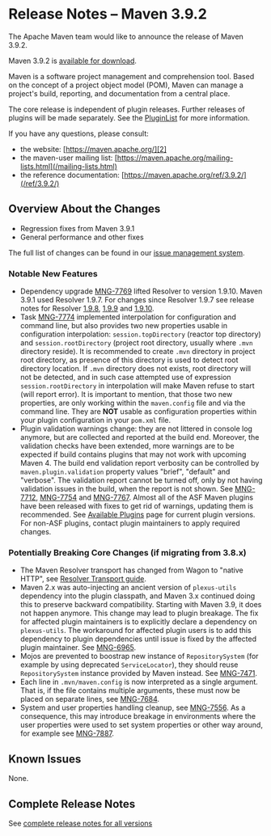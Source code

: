 <!--
Licensed to the Apache Software Foundation (ASF) under one
or more contributor license agreements.  See the NOTICE file
distributed with this work for additional information
regarding copyright ownership.  The ASF licenses this file
to you under the Apache License, Version 2.0 (the
"License"); you may not use this file except in compliance
with the License.  You may obtain a copy of the License at

http://www.apache.org/licenses/LICENSE-2.0

Unless required by applicable law or agreed to in writing,
software distributed under the License is distributed on an
"AS IS" BASIS, WITHOUT WARRANTIES OR CONDITIONS OF ANY
KIND, either express or implied.  See the License for the
specific language governing permissions and limitations
under the License.

NOTE: For help with the syntax of this file, see:
http://maven.apache.org/doxia/modules/index.html#Markdown
-->

# Release Notes &#x2013; Maven 3.9.2

The Apache Maven team would like to announce the release of Maven 3.9.2.

Maven 3.9.2 is [available for download][0].

Maven is a software project management and comprehension tool. Based on the concept of a project object model (POM), Maven can manage a project's build, reporting, and documentation from a central place.

The core release is independent of plugin releases. Further releases of plugins will be made separately. See the [PluginList][1] for more information.

If you have any questions, please consult:

- the website: [https://maven.apache.org/][2]
- the maven-user mailing list: [https://maven.apache.org/mailing-lists.html](/mailing-lists.html)
- the reference documentation: [https://maven.apache.org/ref/3.9.2/](/ref/3.9.2/)

## Overview About the Changes

* Regression fixes from Maven 3.9.1
* General performance and other fixes

The full list of changes can be found in our [issue management system][4].

### Notable New Features

* Dependency upgrade [MNG-7769](https://issues.apache.org/jira/browse/MNG-7769) lifted Resolver to version 1.9.10. Maven 3.9.1 used Resolver 1.9.7. For
  changes since Resolver 1.9.7 see release notes for Resolver [1.9.8](https://issues.apache.org/jira/secure/ReleaseNote.jspa?projectId=12320628&version=12352986),
  [1.9.9](https://issues.apache.org/jira/secure/ReleaseNote.jspa?projectId=12320628&version=12353151) and
  [1.9.10](https://issues.apache.org/jira/secure/ReleaseNote.jspa?projectId=12320628&version=12353177).
* Task [MNG-7774](https://issues.apache.org/jira/browse/MNG-7774) implemented interpolation for configuration and command line, but also provides two new
  properties usable in configuration interpolation: `session.topDirectory` (reactor top directory) and `session.rootDirectory` (project root directory, usually where `.mvn`
  directory reside). It is recommended to create `.mvn` directory in project root directory, as presence of this directory is used to
  detect root directory location. If `.mvn` directory does not exists, root directory will not be detected, and in such case attempted use of expression `session.rootDirectory` in interpolation will make Maven refuse to start (will report error).
  It is important to mention, that those two new properties, are only working within the `maven.config` file and
  via the command line. They are **NOT** usable as configuration properties within your plugin configuration in your `pom.xml` file.
* Plugin validation warnings change: they are not littered in console log anymore, but are collected and reported at the build end. Moreover, the validation checks
  have been extended, more warnings are to be expected if build contains plugins that may not work with upcoming Maven 4. The build end validation report
  verbosity can be controlled by `maven.plugin.validation` property values "brief", "default" and "verbose". The validation report cannot be turned off,
  only by not having validation issues in the build, when the report is not shown. See [MNG-7712](https://issues.apache.org/jira/browse/MNG-7712),
  [MNG-7754](https://issues.apache.org/jira/browse/MNG-7754) and [MNG-7767](https://issues.apache.org/jira/browse/MNG-7767). Almost all of the ASF Maven plugins
  have been released with fixes to get rid of warnings, updating them is recommended. See [Available Plugins](https://maven.apache.org/plugins/) page for current
  plugin versions. For non-ASF plugins, contact plugin maintainers to apply required changes.

### Potentially Breaking Core Changes (if migrating from 3.8.x)

* The Maven Resolver transport has changed from Wagon to "native HTTP", see [Resolver Transport guide](/guides/mini/guide-resolver-transport.html).
* Maven 2.x was auto-injecting an ancient version of `plexus-utils` dependency into the plugin classpath, and Maven 3.x continued doing this to preserve backward compatibility. Starting with Maven 3.9, it does not happen anymore. This change may lead to plugin breakage. The fix for affected plugin maintainers is to explicitly declare a dependency on `plexus-utils`. The workaround for affected plugin users is to add this dependency to plugin dependencies until issue is fixed by the affected plugin maintainer. See [MNG-6965](https://issues.apache.org/jira/browse/MNG-6965).
* Mojos are prevented to boostrap new instance of `RepositorySystem` (for example by using deprecated `ServiceLocator`), they should reuse `RepositorySystem` instance provided by Maven instead. See [MNG-7471](https://issues.apache.org/jira/browse/MNG-7471).
* Each line in `.mvn/maven.config` is now interpreted as a single argument. That is, if the file contains multiple arguments, these must now be placed on separate lines, see [MNG-7684](https://issues.apache.org/jira/browse/MNG-7684).
* System and user properties handling cleanup, see [MNG-7556](https://issues.apache.org/jira/browse/MNG-7556). As a consequence, this may introduce breakage in environments where the user properties were used to set system properties or other way around, for example see [MNG-7887](https://issues.apache.org/jira/projects/MNG/issues/MNG-7887).

## Known Issues

None.

## Complete Release Notes

See [complete release notes for all versions][5]

[0]: ../../download.html
[1]: ../../plugins/index.html
[2]: https://maven.apache.org/
[4]: https://issues.apache.org/jira/secure/ReleaseNote.jspa?projectId=12316922&version=12352958
[5]: ../../docs/history.html

